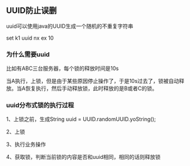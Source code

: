 ## UUID防止误删

uuid可以使用java的UUID生成一个随机的不重复字符串

set k1 uuid nx ex 10

### 为什么需要uuid

比如有ABC三台服务器，每个锁的释放时间是10s

当A执行，上锁，但是由于某些原因停止操作了，于是10s过去了，锁被自动释放。当A恢复执行，然后手动释放锁，此时释放的是B或者C的锁。

### uuid分布式锁的执行过程

1、上锁之前，生成String uuid = UUID.randomUUID.yoString();

2、上锁

3、执行业务操作

4、获取锁，判断当前锁的内容是否和uuid相同，相同的话则释放锁